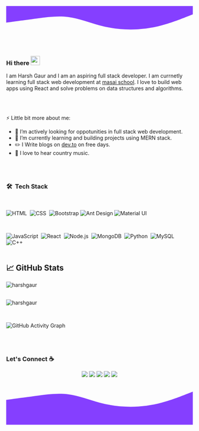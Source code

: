 <svg xmlns="http://www.w3.org/2000/svg" viewBox="0 0 1440 320">
  <path fill="#853FFF" fill-opacity="1" d="M0,128L40,122.7C80,117,160,107,240,96C320,85,400,75,480,85.3C560,96,640,128,720,149.3C800,171,880,181,960,181.3C1040,181,1120,171,1200,149.3C1280,128,1360,96,1400,80L1440,64L1440,0L1400,0C1360,0,1280,0,1200,0C1120,0,1040,0,960,0C880,0,800,0,720,0C640,0,560,0,480,0C400,0,320,0,240,0C160,0,80,0,40,0L0,0Z"></path>
</svg>

### Hi there <img src="https://media.giphy.com/media/hvRJCLFzcasrR4ia7z/giphy.gif" width="25px">

I am Harsh Gaur and I am an aspiring full stack developer. I am currnetly learning full stack web development at [masai school](https://www.masaischool.com/). I love to build web apps using React and solve problems on data structures and algorithms.

</br>
</br>

⚡ Little bit more about me:

- 👯 I’m actively looking for oppotunities in full stack web development.
- 🌱 I’m currently learning and building projects using MERN stack.
- :pencil2: I Write blogs on [dev.to](https://dev.to/iharshgaur) on free days.
- :musical_note: I love to hear country music.

</br>
</br>

### 🛠 &nbsp;Tech Stack

</br>

![HTML](https://img.shields.io/badge/html5%20-%23E34F26.svg?&style=for-the-badge&logo=html5&logoColor=white)&nbsp;
![CSS](https://img.shields.io/badge/css3%20-%231572B6.svg?&style=for-the-badge&logo=css3&logoColor=white)&nbsp;
![Bootstrap](https://img.shields.io/badge/bootstrap%20-%23563D7C.svg?&style=for-the-badge&logo=bootstrap&logoColor=white)
![Ant Design](https://img.shields.io/badge/-Ant%20Design-%230170FE?&style=for-the-badge&logo=ant-design&logoColor=white)
![Material UI](https://img.shields.io/badge/material%20ui%20-%230081CB.svg?&style=for-the-badge&logo=material-ui&logoColor=white)

<br />

![JavaScript](https://img.shields.io/badge/javascript%20-%23323330.svg?&style=for-the-badge&logo=javascript&logoColor=%23F7DF1E)&nbsp;
![React](https://img.shields.io/badge/react%20-%2320232a.svg?&style=for-the-badge&logo=react&logoColor=%2361DAFB)&nbsp;
![Node.js](https://img.shields.io/badge/node.js%20-%2343853D.svg?&style=for-the-badge&logo=node.js&logoColor=white)&nbsp;
![MongoDB](https://img.shields.io/badge/MongoDB-%234ea94b.svg?&style=for-the-badge&logo=mongodb&logoColor=white)&nbsp;
![Python](https://img.shields.io/badge/python%20-%2314354C.svg?&style=for-the-badge&logo=python&logoColor=white)&nbsp;
![MySQL](https://img.shields.io/badge/mysql-%2300f.svg?&style=for-the-badge&logo=mysql&logoColor=white)&nbsp;
![C++](https://img.shields.io/badge/c++%20-%2300599C.svg?&style=for-the-badge&logo=c%2B%2B&ogoColor=white)&nbsp;
<br />
<br/>

## &#x1f4c8; GitHub Stats

<p align="left"><img align="left" src="https://github-readme-stats.vercel.app/api/top-langs?username=iharshgaur&show_icons=true&locale=en&layout=compact&theme=radical" alt="harshgaur" /></p>

<br/>
<br/>

<p><img align="center" src="https://github-readme-streak-stats.herokuapp.com/?user=iharshgaur&theme=radical" alt="harshgaur" /></p>
 
 <br />

![GitHub Activity Graph](https://activity-graph.herokuapp.com/graph?username=iharshgaur&bg_color=000000&color=4fff67&line=4fff67&point=ffffff&area=true&hide_border=true)

<br/>
<br/>

### Let's Connect :coffee:

<p align="center">
	<a href="https://github.com/iharshgaur">
   <img src="https://img.icons8.com/nolan/50/github.png"/></a>
	<a href="https://www.linkedin.com/in/harshgaur97/">
<img src="https://img.icons8.com/nolan/50/linkedin.png"/></a>
	<a href="https://harshgaur.tech/">
   <img src="https://img.icons8.com/nolan/50/domain.png"/></a>
	<a href="https://medium.com/@harshgaur997">
    <img src="https://img.icons8.com/nolan/50/medium-new.png"/></a>
	<a href="https://leetcode.com/harshgaur997/">
    <img src="https://img.icons8.com/nolan/50/code.png"/></a>
</p>

<svg xmlns="http://www.w3.org/2000/svg" viewBox="0 0 1440 320">
  <path fill="#853FFF" fill-opacity="1" d="M0,128L40,122.7C80,117,160,107,240,96C320,85,400,75,480,85.3C560,96,640,128,720,149.3C800,171,880,181,960,181.3C1040,181,1120,171,1200,149.3C1280,128,1360,96,1400,80L1440,64L1440,320L1400,320C1360,320,1280,320,1200,320C1120,320,1040,320,960,320C880,320,800,320,720,320C640,320,560,320,480,320C400,320,320,320,240,320C160,320,80,320,40,320L0,320Z"></path>
</svg>
